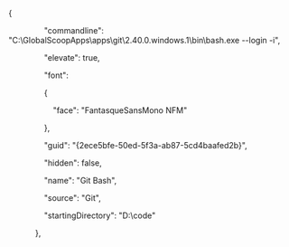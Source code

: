 {

                "commandline": "C:\\GlobalScoopApps\\apps\\git\\2.40.0.windows.1\\bin\\bash.exe --login -i",

                "elevate": true,

                "font":

                {

                    "face": "FantasqueSansMono NFM"

                },

                "guid": "{2ece5bfe-50ed-5f3a-ab87-5cd4baafed2b}",

                "hidden": false,

                "name": "Git Bash",

                "source": "Git",

                "startingDirectory": "D:\\code"

            },